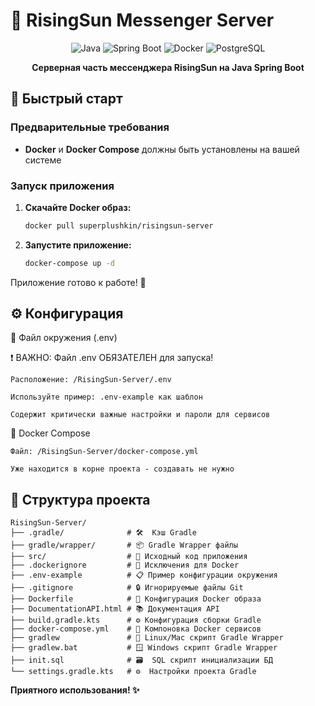 # 🌅 RisingSun Messenger Server

<div align="center">

![Java](https://img.shields.io/badge/Java-ED8B00?style=for-the-badge&logo=java&logoColor=white)
![Spring Boot](https://img.shields.io/badge/Spring_Boot-6DB33F?style=for-the-badge&logo=spring-boot&logoColor=white)
![Docker](https://img.shields.io/badge/Docker-2496ED?style=for-the-badge&logo=docker&logoColor=white)
![PostgreSQL](https://img.shields.io/badge/PostgreSQL-4169E1?style=for-the-badge&logo=postgresql&logoColor=white)

**Серверная часть мессенджера RisingSun на Java Spring Boot**

</div>

## 🚀 Быстрый старт

### Предварительные требования
- **Docker** и **Docker Compose** должны быть установлены на вашей системе

### Запуск приложения

1. **Скачайте Docker образ:**

   ```bash
   docker pull superplushkin/risingsun-server
   ```
2. **Запустите приложение:**

   ```bash
   docker-compose up -d
   ```

Приложение готово к работе! 🎉

## ⚙️ Конфигурация

📁 Файл окружения (.env)

❗ ВАЖНО: Файл .env ОБЯЗАТЕЛЕН для запуска!

    Расположение: /RisingSun-Server/.env

    Используйте пример: .env-example как шаблон

    Содержит критически важные настройки и пароли для сервисов

🐳 Docker Compose

    Файл: /RisingSun-Server/docker-compose.yml

    Уже находится в корне проекта - создавать не нужно

## 📁 Структура проекта

```
RisingSun-Server/
├── .gradle/              # 🛠️  Кэш Gradle
├── gradle/wrapper/       # 📦 Gradle Wrapper файлы
├── src/                  # 📁 Исходный код приложения
├── .dockerignore         # 🐳 Исключения для Docker
├── .env-example          # 📋 Пример конфигурации окружения
├── .gitignore            # 🔒 Игнорируемые файлы Git
├── Dockerfile            # 🐳 Конфигурация Docker образа
├── DocumentationAPI.html # 📚 Документация API
├── build.gradle.kts      # ⚙️ Конфигурация сборки Gradle
├── docker-compose.yml    # 🐳 Компоновка Docker сервисов
├── gradlew               # 🐧 Linux/Mac скрипт Gradle Wrapper
├── gradlew.bat           # 🪟 Windows скрипт Gradle Wrapper
├── init.sql              # 🗃️  SQL скрипт инициализации БД
└── settings.gradle.kts   # ⚙️  Настройки проекта Gradle
```

**Приятного использования! ✨**
